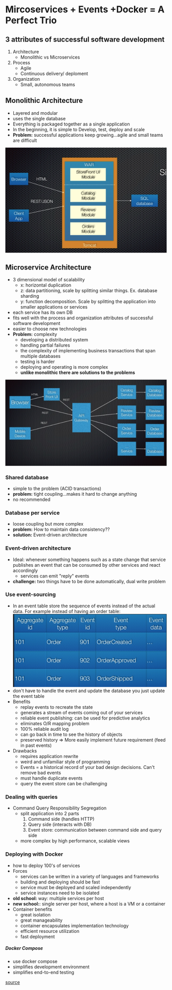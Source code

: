 # Mircoservices + Events +Docker = A Perfect Trio

## 3 attributes of successful software development
1. Architecture
    * Monolithic vs Microservices
2. Process
    * Agile
    * Continuous delivery/ deploment
3. Organization
    * Small, autonomous teams

## Monolithic Architecture
- Layered and modular
- uses the single database
- Everything is packaged together as a single application
- In the beginning, it is simple to Develop, test, deploy and scale
- **Problem:** successful applications keep growing...agile and small teams are difficult
 
![monolithic architecture](monolithic.png)

## Microservice Architecture
- 3 dimensional model of scalability
    * x: horizontal duplication
    * z: data partitioning, scale by splitting similar things. Ex. database sharding
    * y: function decomposition. Scale by splitting the application into smaller applications or services
- each service has its own DB
- fits well with the process and organization attributes of successful software development
- easier to choose new technologies
- **Problem:** complexity
    - developing a distributed system
    - handling partial failures 
    - the complexity of implementing business transactions that span multiple databases
    - testing is harder
    - deploying and operating is more complex
    - **unlike monolithic there are solutions to the problems**

![microservices architecture](microservices.png)

### Shared database
- simple to the problem (ACID transactions)
- **problem:** tight coupling...makes it hard to change anything
- no recommended

### Database per service
- loose coupling but more complex
- **problem:** How to maintain data consistency??
- **solution:** Event-driven architecture

### Event-driven architecture
- Ideal: whenever something happens such as a state change that service publishes an event that can be consumed by other services and react accordingly
    - services can emit "reply" events
- **challenge:** two things have to be done automatically, dual write problem

### Use event-sourcing
- In an event table store the sequence of events instead of the actual data. For example instead of having an order table: ![microservices architecture](event-table.png)
- don't have to handle the event and update the database you just update the event table
- Benefits
    - replay events to recreate the state
    - generates a stream of events coming out of your services
    - reliable event publishing: can be used for predictive analytics
    - eliminates O/R mapping problem
    - 100% reliable audit log
    - can go back in time to see the history of objects
    - preserved history => More easily implement future requirement (feed in past events)
- Drawbacks
    - requires application rewrite
    - weird and unfamiliar style of programming
    - Events = a historical record of your bad design decisions. Can't remove bad events
    - must handle duplicate events
    - query the event store can be challenging

### Dealing with queries
- Command Query Responsibility Segregation
    - split application into 2 parts
        1. Command side (handles HTTP)
        2. Query side (interacts with DB)
        3. Event store: communication between command side and query side
    - more complex by high performance, scalable views

### Deploying with Docker
- how to deploy 100's of services
- Forces
    - services can be written in a variety of languages and frameworks
    - building and deploying should be fast
    - service must be deployed and scaled independently
    - service instances need to be isolated
- **old school:** way: multiple services per host
- **new school:**: single server per host, where a host is a VM or a container
- Container benefits
    - great isolation
    - great manageability
    - container encapsulates implementation technology
    - efficient resource utilization
    - fast deployment

##### Docker Compose
- use docker compose
- simplifies development environment
- simplifies end-to-end testing




[source](https://www.youtube.com/watch?v=pD0rEtEEwck)